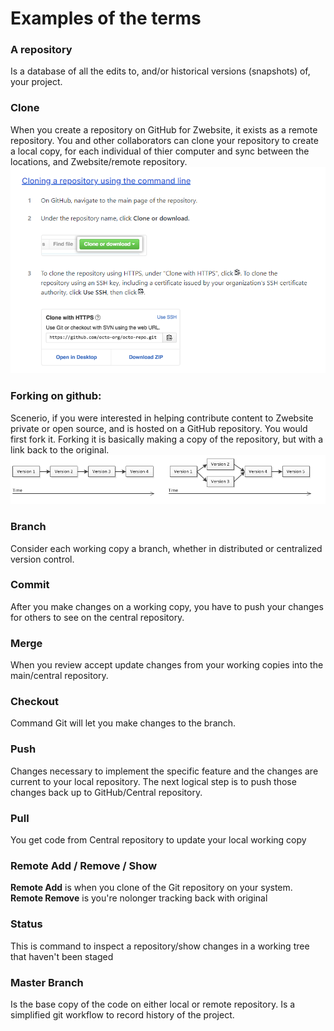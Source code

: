 # Examples of  the terms

### A repository ###
Is a database of all the edits to, and/or historical versions (snapshots) of, your project.
 
### Clone ###
When you create a repository on GitHub for Zwebsite, it exists as a remote repository. 
You and other collaborators can clone your repository to create a local copy,
for each individual of thier computer and sync between the locations, and Zwebsite/remote repository.
![Here is an illustration](\images/cloning.PNG)


### Forking on github: ###
Scenerio, if you were interested in helping contribute content to Zwebsite private or open source,
and is hosted on a GitHub repository.
You would first fork it.
Forking it is basically making a copy of the repository,
but with a link back to the original.
![Here is an illustration](\images/version1.PNG)


### Branch ###
 Consider each working copy a branch, whether in distributed or centralized version control. 


### Commit ### 
After you make changes on a working copy, you have to push your changes for others to see on the central repository.

### Merge ###
When you review accept update changes from your working copies into the main/central repository.


###  Checkout ###
Command  Git will let you make changes to the branch.


###  Push ###
Changes necessary to implement the specific feature and the changes are current to your local repository. 
The next logical step is to push those changes back up to GitHub/Central repository.


### Pull ### 
You get code from Central repository to update your local working copy

 
### Remote Add / Remove / Show ###
**Remote Add** is when you clone of the Git repository on your system.
**Remote Remove** is you're nolonger tracking back with original



 ### Status ###
This is command  to inspect a repository/show changes in a working tree that haven't been staged 


### Master Branch ###
Is the base copy of the code on either local or remote repository.
Is a simplified git workflow to record history of the project. 

